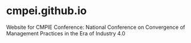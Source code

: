 # cmpei.github.io
Website for CMPIE Conference: National Conference on Convergence of Management Practices in the Era of Industry 4.0
